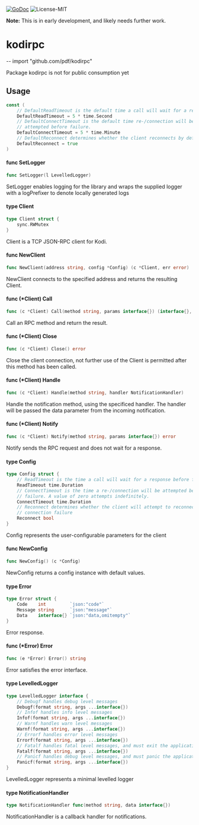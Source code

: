 [![GoDoc](https://godoc.org/github.com/pdf/kodirpc?status.svg)](http://godoc.org/github.com/pdf/kodirpc) ![License-MIT](http://img.shields.io/badge/license-MIT-red.svg)

__Note:__ This is in early development, and likely needs further work.

# kodirpc
--
    import "github.com/pdf/kodirpc"

Package kodirpc is not for public consumption yet

## Usage

```go
const (
	// DefaultReadTimeout is the default time a call will wait for a response.
	DefaultReadTimeout = 5 * time.Second
	// DefaultConnectTimeout is the default time re-/connection will be
	// attempted before failure.
	DefaultConnectTimeout = 5 * time.Minute
	// DefaultReconnect determines whether the client reconnects by default.
	DefaultReconnect = true
)
```

#### func  SetLogger

```go
func SetLogger(l LevelledLogger)
```
SetLogger enables logging for the library and wraps the supplied logger with a
logPrefixer to denote locally generated logs

#### type Client

```go
type Client struct {
	sync.RWMutex
}
```

Client is a TCP JSON-RPC client for Kodi.

#### func  NewClient

```go
func NewClient(address string, config *Config) (c *Client, err error)
```
NewClient connects to the specified address and returns the resulting Client.

#### func (*Client) Call

```go
func (c *Client) Call(method string, params interface{}) (interface{}, error)
```
Call an RPC method and return the result.

#### func (*Client) Close

```go
func (c *Client) Close() error
```
Close the client connection, not further use of the Client is permitted after
this method has been called.

#### func (*Client) Handle

```go
func (c *Client) Handle(method string, handler NotificationHandler)
```
Handle the notification method, using the specificed handler. The handler will
be passed the data parameter from the incoming notification.

#### func (*Client) Notify

```go
func (c *Client) Notify(method string, params interface{}) error
```
Notify sends the RPC request and does not wait for a response.

#### type Config

```go
type Config struct {
	// ReadTimeout is the time a call will wait for a response before failure.
	ReadTimeout time.Duration
	// ConnectTimeout is the time a re-/connection will be attempted before
	// failure. A value of zero attempts indefinitely.
	ConnectTimeout time.Duration
	// Reconnect determines whether the client will attempt to reconnect on
	// connection failure
	Reconnect bool
}
```

Config represents the user-configurable parameters for the client

#### func  NewConfig

```go
func NewConfig() (c *Config)
```
NewConfig returns a config instance with default values.

#### type Error

```go
type Error struct {
	Code    int         `json:"code"`
	Message string      `json:"message"`
	Data    interface{} `json:"data,omitempty"`
}
```

Error response.

#### func (*Error) Error

```go
func (e *Error) Error() string
```
Error satisfies the error interface.

#### type LevelledLogger

```go
type LevelledLogger interface {
	// Debugf handles debug level messages
	Debugf(format string, args ...interface{})
	// Infof handles info level messages
	Infof(format string, args ...interface{})
	// Warnf handles warn level messages
	Warnf(format string, args ...interface{})
	// Errorf handles error level messages
	Errorf(format string, args ...interface{})
	// Fatalf handles fatal level messages, and must exit the application
	Fatalf(format string, args ...interface{})
	// Panicf handles debug level messages, and must panic the application
	Panicf(format string, args ...interface{})
}
```

LevelledLogger represents a minimal levelled logger

#### type NotificationHandler

```go
type NotificationHandler func(method string, data interface{})
```

NotificationHandler is a callback handler for notifications.

